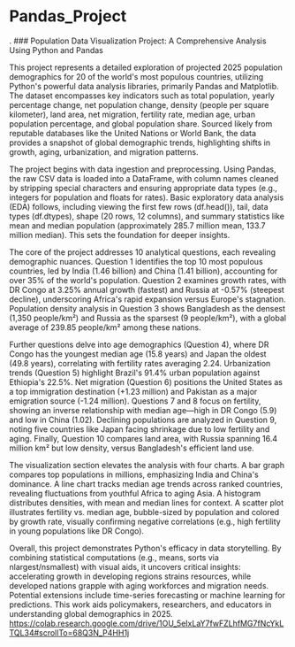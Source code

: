 # Pandas_Project
. ### Population Data Visualization Project: A Comprehensive Analysis Using Python and Pandas

This project represents a detailed exploration of projected 2025 population demographics for 20 of the world's most populous countries, utilizing Python's powerful data analysis libraries, primarily Pandas and Matplotlib. The dataset encompasses key indicators such as total population, yearly percentage change, net population change, density (people per square kilometer), land area, net migration, fertility rate, median age, urban population percentage, and global population share. Sourced likely from reputable databases like the United Nations or World Bank, the data provides a snapshot of global demographic trends, highlighting shifts in growth, aging, urbanization, and migration patterns.

The project begins with data ingestion and preprocessing. Using Pandas, the raw CSV data is loaded into a DataFrame, with column names cleaned by stripping special characters and ensuring appropriate data types (e.g., integers for population and floats for rates). Basic exploratory data analysis (EDA) follows, including viewing the first few rows (df.head()), tail, data types (df.dtypes), shape (20 rows, 12 columns), and summary statistics like mean and median population (approximately 285.7 million mean, 133.7 million median). This sets the foundation for deeper insights.

The core of the project addresses 10 analytical questions, each revealing demographic nuances. Question 1 identifies the top 10 most populous countries, led by India (1.46 billion) and China (1.41 billion), accounting for over 35% of the world's population. Question 2 examines growth rates, with DR Congo at 3.25% annual growth (fastest) and Russia at -0.57% (steepest decline), underscoring Africa's rapid expansion versus Europe's stagnation. Population density analysis in Question 3 shows Bangladesh as the densest (1,350 people/km²) and Russia as the sparsest (9 people/km²), with a global average of 239.85 people/km² among these nations.

Further questions delve into age demographics (Question 4), where DR Congo has the youngest median age (15.8 years) and Japan the oldest (49.8 years), correlating with fertility rates averaging 2.24. Urbanization trends (Question 5) highlight Brazil's 91.4% urban population against Ethiopia's 22.5%. Net migration (Question 6) positions the United States as a top immigration destination (+1.23 million) and Pakistan as a major emigration source (-1.24 million). Questions 7 and 8 focus on fertility, showing an inverse relationship with median age—high in DR Congo (5.9) and low in China (1.02). Declining populations are analyzed in Question 9, noting five countries like Japan facing shrinkage due to low fertility and aging. Finally, Question 10 compares land area, with Russia spanning 16.4 million km² but low density, versus Bangladesh's efficient land use.

The visualization section elevates the analysis with four charts. A bar graph compares top populations in millions, emphasizing India and China's dominance. A line chart tracks median age trends across ranked countries, revealing fluctuations from youthful Africa to aging Asia. A histogram distributes densities, with mean and median lines for context. A scatter plot illustrates fertility vs. median age, bubble-sized by population and colored by growth rate, visually confirming negative correlations (e.g., high fertility in young populations like DR Congo).

Overall, this project demonstrates Python's efficacy in data storytelling. By combining statistical computations (e.g., means, sorts via nlargest/nsmallest) with visual aids, it uncovers critical insights: accelerating growth in developing regions strains resources, while developed nations grapple with aging workforces and migration needs. Potential extensions include time-series forecasting or machine learning for predictions. This work aids policymakers, researchers, and educators in understanding global demographics in 2025.
https://colab.research.google.com/drive/1OU_5eIxLaY7fwFZLhfMG7fNcYkLTQL34#scrollTo=68Q3N_P4HH1j
